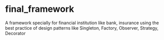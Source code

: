# final_framework
A framework specially for financial institution like bank, insurance using the best practice of design patterns like Singleton, Factory, Observer, Strategy, Decorator

